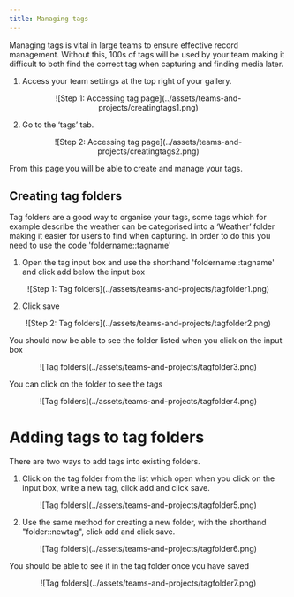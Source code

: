 ```yaml
---
title: Managing tags
---
```


Managing tags is vital in large teams to ensure effective record management. Without this, 100s of tags will be used by your team making it difficult to both find the correct tag when capturing and finding media later. 

1)	Access your team settings at the top right of your gallery.

<center>
![Step 1: Accessing tag page](../assets/teams-and-projects/creatingtags1.png)
</center>

2)	Go to the ‘tags’ tab.

<center>
![Step 2: Accessing tag page](../assets/teams-and-projects/creatingtags2.png)
</center>

From this page you will be able to create and manage your tags.

## Creating tag folders

Tag folders are a good way to organise your tags, some tags which for example describe the weather can be categorised into a ‘Weather’ folder making it easier for users to find when capturing. In order to do this you need to use the code 'foldername::tagname'

1)  Open the tag input box and use the shorthand 'foldername::tagname' and click add below the input box

<center>
![Step 1: Tag folders](../assets/teams-and-projects/tagfolder1.png)
</center>

2)  Click save

<center>
![Step 2: Tag folders](../assets/teams-and-projects/tagfolder2.png)
</center>

You should now be able to see the folder listed when you click on the input box

<center>
![Tag folders](../assets/teams-and-projects/tagfolder3.png)
</center>

You can click on the folder to see the tags 

<center>
![Tag folders](../assets/teams-and-projects/tagfolder4.png)
</center>

# Adding tags to tag folders

There are two ways to add tags into existing folders.

1) Click on the tag folder from the list which open when you click on the input box, write a new tag, click add and click save.

<center>
![Tag folders](../assets/teams-and-projects/tagfolder5.png)
</center>

2) Use the same method for creating a new folder, with the shorthand "folder::newtag", click add  and click save.

<center>
![Tag folders](../assets/teams-and-projects/tagfolder6.png)
</center>

You should be able to see it in the tag folder once you have saved 

<center>
![Tag folders](../assets/teams-and-projects/tagfolder7.png)
</center>





